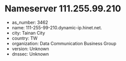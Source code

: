 # Nameserver 111.255.99.210

* as_number: 3462
* name: 111-255-99-210.dynamic-ip.hinet.net.
* city: Tainan City
* country: TW
* organization: Data Communication Business Group
* version: Unknown
* dnssec: Unknown
